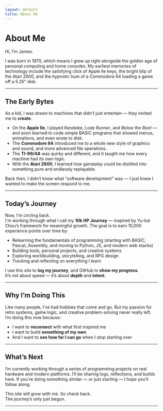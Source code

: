 ```yaml
---
layout: default
title: About Me
---
```


# About Me

Hi, I’m James.

I was born in 1970, which means I grew up right alongside the golden age of personal computing and home consoles. My earliest memories of technology include the satisfying click of Apple IIe keys, the bright blip of the Atari 2600, and the hypnotic hum of a Commodore 64 loading a game off a 5.25" disk.

---

## The Early Bytes

As a kid, I was drawn to machines that didn’t just entertain — they invited me to **create**.  
- On the **Apple IIe**, I played *Karateka*, *Lode Runner*, and *Below the Root* — and soon learned to code simple BASIC programs that showed menus, animations, and even wrote to disk.
- The **Commodore 64** introduced me to a whole new style of graphics and sound, and more advanced file operations.
- The **TI-99/4A** was quirky and different, and it taught me how every machine had its own logic.
- With the **Atari 2600**, I learned how gameplay could be distilled into something pure and endlessly replayable.

Back then, I didn’t know what “software development” was — I just knew I wanted to make the screen respond to me.

---

## Today’s Journey

Now, I’m circling back.  
I'm working through what I call my **10k HP Journey** — inspired by Yu-kai Chou’s framework for meaningful growth. The goal is to earn 10,000 experience points over time by:
- Relearning the fundamentals of programming (starting with BASIC, Pascal, Assembly, and moving to Python, JS, and modern web stacks)
- Building tools, personal projects, and creative systems
- Exploring worldbuilding, storytelling, and RPG design
- Tracking and reflecting on everything I learn

I use this site to **log my journey**, and GitHub to **show my progress**.  
It’s not about speed — it’s about **depth** and **intent**.

---

## Why I’m Doing This

Like many people, I’ve had hobbies that come and go. But my passion for retro systems, game logic, and creative problem-solving never really left. I’m doing this now because:
- I want to **reconnect** with what first inspired me
- I want to build **something of my own**
- And I want to **see how far I can go** when I stop starting over

---

## What’s Next

I’m currently working through a series of programming projects on real hardware and modern platforms. I’ll be sharing logs, reflections, and builds here. If you're doing something similar — or just starting — I hope you’ll follow along.

This site will grow with me. So check back.  
The journey’s only just begun.

---

